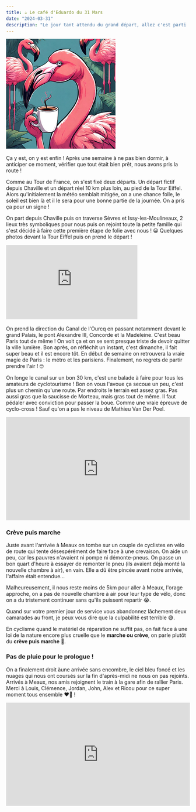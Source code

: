 ```yaml
---
title: ☕ Le café d'Eduardo du 31 Mars
date: "2024-03-31"
description: "Le jour tant attendu du grand départ, allez c'est parti ! Une journée au top avec la les amis et la météo parfaite en prime."
---
```


![Café d'Eduardo](../cafe_eduardo.png)

Ça y est, on y est enfin ! Après une semaine à ne pas bien dormir, à anticiper ce moment, vérifier que tout était bien prêt, nous avons pris la route !

Comme au Tour de France, on s'est fixé deux départs. Un départ fictif depuis Chaville et un départ réel 10 km plus loin, au pied de la Tour Eiffel. Alors qu'initialement la météo semblait mitigée, on a une chance folle, le soleil est bien là et il le sera pour une bonne partie de la journée. On a pris ça pour un signe !

On part depuis Chaville puis on traverse Sèvres et Issy-les-Moulineaux, 2 lieux très symboliques pour nous puis on rejoint toute la petite famille qui s'est décidé à faire cette première étape de folie avec nous ! 😀 Quelques photos devant la Tour Eiffel puis on prend le départ !

<iframe width="360" height="202.5" src="https://www.youtube-nocookie.com/embed/1IOL-VT-WnE?si=3Xsp0pVMTYNkiHev&start=70" title="YouTube video player" frameborder="0" allow="accelerometer; autoplay; clipboard-write; encrypted-media; gyroscope; picture-in-picture; web-share"></iframe>

On prend la direction du Canal de l'Ourcq en passant notamment devant le grand Palais, le pont Alexandre III, Concorde et la Madeleine. C'est beau Paris tout de même ! On voit ça et on se sent presque triste de devoir quitter la ville lumière. Bon après, on réfléchit un instant, c'est dimanche, il fait super beau et il est encore tôt. En début de semaine on retrouvera la vraie magie de Paris : le métro et les parisiens. Finalement, no regrets de partir prendre l'air ! 🤓

On longe le canal sur un bon 30 km, c'est une balade à faire pour tous les amateurs de cyclotourisme ! Bon on vous l'avoue ça secoue un peu, c'est plus un chemin qu'une route. Par endroits le terrain est assez gras. Pas aussi gras que la saucisse de Morteau, mais gras tout de même. Il faut pédaler avec conviction pour passer la boue. Comme une vraie épreuve de cyclo-cross ! Sauf qu'on a pas le niveau de Mathieu Van Der Poel.

<div style="width: 100%; height: 0; position: relative; padding-bottom: 56%;"><iframe src="https://giphy.com/gifs/playsports-sports-play-VHek5TvnxgoWUiIeJn" style="top: 0; left: 0; width: 100%; height: 100%; position: absolute; border: 0;" allowfullscreen scrolling="no" allow="encrypted-media;" class="giphy-embed"></iframe></div>

### Crève puis marche
Juste avant l'arrivée à Meaux on tombe sur un couple de cyclistes en vélo de route qui tente désespérément de faire face à une crevaison. On aide un peu, car les pauvres n'avaient ni pompe ni démonte-pneus. On passe un bon quart d'heure à essayer de remonter le pneu (ils avaient déjà monté la nouvelle chambre à air), en vain. Elle a dû être pincée avant notre arrivée, l'affaire était entendue...

Malheureusement, il nous reste moins de 5km pour aller à Meaux, l'orage approche, on a pas de nouvelle chambre à air pour leur type de vélo, donc on a du tristement continuer sans qu'ils puissent repartir 😭.

Quand sur votre premier jour de service vous abandonnez lâchement deux camarades au front, je peux vous dire que la culpabilité est terrible 😅.

En cyclisme quand le matériel de réparation ne suffit pas, on fait face à une loi de la nature encore plus cruelle que le **marche ou crève**, on parle plutôt du **crève puis marche** 🫣.

### Pas de pluie pour le prologue !

On a finalement droit àune arrivée sans encombre, le ciel bleu foncé et les nuages qui nous ont coursés sur la fin d'après-midi ne nous on pas rejoints. Arrivés à Meaux, nos amis rejoignent le train à la gare afin de rallier Paris. Merci à Louis, Clémence, Jordan, John, Alex et Ricou pour ce super moment tous ensemble ❤️🤩 ! 

<div style="width: 100%; height: 0; position: relative; padding-bottom: 56%;"><iframe src="https://giphy.com/embed/E8b8dWfw67rnq" style="top: 0; left: 0; width: 100%; height: 100%; position: absolute; border: 0;" allowfullscreen scrolling="no" allow="encrypted-media;" class="giphy-embed"></iframe></div>